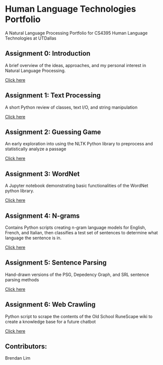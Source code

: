 # Human Language Technologies Portfolio
A Natural Language Processing Portfolio for CS4395 Human Language Technologies at UTDallas

## Assignment 0: Introduction
A brief overview of the ideas, approaches, and my personal interest in Natural Language Processing.

[Click here](Assignment0/CS4395.001_A0_blim.pdf) 


## Assignment 1: Text Processing
A short Python review of classes, text I/O, and string manipulation

[Click here](https://github.com/BrendanL72/HLT_Portfolio/tree/main/Assignment1)

## Assignment 2: Guessing Game
An early exploration into using the NLTK Python library to preprocess and statistically analyze a passage

[Click here](https://github.com/BrendanL72/HLT_Portfolio/tree/main/Assignment2)

## Assignment 3: WordNet
A Jupyter notebook demonstrating basic functionalities of the WordNet python library.

[Click here](Assignment3/Homework3_bjl190000.pdf)

## Assignment 4: N-grams
Contains Python scripts creating n-gram language models for English, French, and Italian, then classifies a test set of sentences to determine what language the sentence is in.

[Click here](Assignment4)

## Assignment 5: Sentence Parsing
Hand-drawn versions of the PSG, Depedency Graph, and SRL sentence parsing methods

[Click here](Assignment5/Homework5_bjl190000.pdf)

## Assignment 6: Web Crawling
Python script to scrape the contents of the Old School RuneScape wiki to create a knowledge base for a future chatbot

[Click here](Assignment6)

## Contributors:
Brendan Lim
